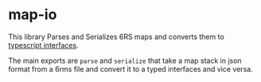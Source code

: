# map-io

This library Parses and Serializes 6RS maps and converts them to [typescript interfaces](./src/lib/interfaces/map-stack.ts).

The main exports are `parse` and `serialize` that take a map stack in json format from a 6rms file and convert it to a typed interfaces and vice versa.
